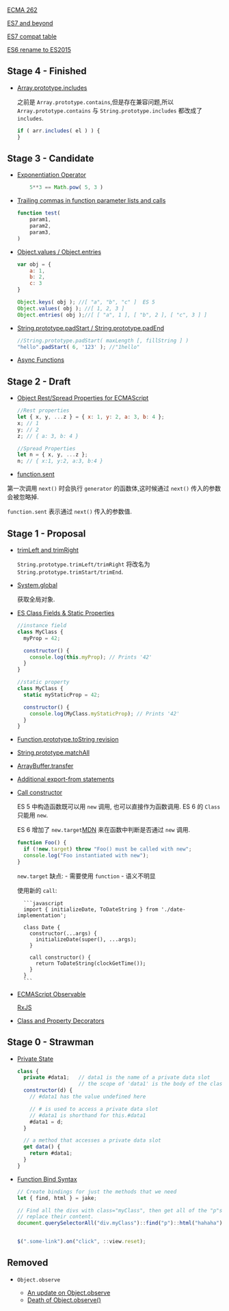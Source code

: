 [ECMA 262](https://github.com/tc39/ecma262)

[ES7 and beyond](https://speakerdeck.com/jfairbank/html5devconf-es7-and-beyond)

[ES7 compat table](http://kangax.github.io/compat-table/es7/)

[ES6 rename to ES2015](https://esdiscuss.org/topic/javascript-2015)

## Stage 4 - Finished

- [Array.prototype.includes](https://github.com/tc39/Array.prototype.includes/)
    
    之前是 `Array.prototype.contains`,但是存在兼容问题,所以 `Array.prototype.contains` 与 `String.prototype.includes` 都改成了 `includes`.
    
    ```javascript
    if ( arr.includes( el ) ) {
    }
    ```
    
## Stage 3 - Candidate

- [Exponentiation Operator](https://github.com/rwaldron/exponentiation-operator)
    
    ```javascript
        5**3 == Math.pow( 5, 3 )
    ```
    
- [Trailing commas in function parameter lists and calls](https://jeffmo.github.io/es-trailing-function-commas/)

    ```javascript
    function test(
        param1,
        param2,
        param3,
    )
    ```
    
- [Object.values / Object.entries](https://github.com/tc39/proposal-object-values-entries)

    ```javascript
    var obj = {
        a: 1,
        b: 2,
        c: 3
    }
    
    Object.keys( obj ); //[ "a", "b", "c" ]  ES 5
    Object.values( obj ); //[ 1, 2, 3 ]
    Object.entries( obj );//[ [ "a", 1 ], [ "b", 2 ], [ "c", 3 ] ]
    ```
    
- [String.prototype.padStart / String.prototype.padEnd](https://github.com/tc39/proposal-string-pad-start-end)
    
    ```javascript
    //String.prototype.padStart( maxLength [, fillString ] )
    "hello".padStart( 6, '123' ); //"1hello"
    ```
    
- [Async Functions](https://tc39.github.io/ecmascript-asyncawait/)


## Stage 2 - Draft

- [Object Rest/Spread Properties for ECMAScript](https://github.com/sebmarkbage/ecmascript-rest-spread)

    ```javascript
    //Rest properties
    let { x, y, ...z } = { x: 1, y: 2, a: 3, b: 4 };
    x; // 1
    y; // 2
    z; // { a: 3, b: 4 }
    
    //Spread Properties
    let n = { x, y, ...z };
    n; // { x:1, y:2, a:3, b:4 }
    ```
    
- [function.sent](https://github.com/allenwb/ESideas/blob/master/Generator%20metaproperty.md)

第一次调用 `next()` 时会执行 `generator` 的函数体,这时候通过 `next()` 传入的参数会被忽略掉.

`function.sent` 表示通过 `next()` 传入的参数值.


## Stage 1 - Proposal

- [trimLeft and trimRight](https://github.com/sebmarkbage/ecmascript-string-left-right-trim)

    `String.prototype.trimLeft/trimRight` 将改名为 `String.prototype.trimStart/trimEnd`.
    
- [System.global](https://github.com/tc39/proposal-global)

    获取全局对象.
    
- [ES Class Fields & Static Properties](https://github.com/jeffmo/es-class-fields-and-static-properties)

    ```javascript
    //instance field
    class MyClass {
      myProp = 42;
    
      constructor() {
        console.log(this.myProp); // Prints '42'
      }
    }
    
    //static property
    class MyClass {
      static myStaticProp = 42;
    
      constructor() {
        console.log(MyClass.myStaticProp); // Prints '42'
      }
    }
    ```
    
- [Function.prototype.toString revision](https://github.com/michaelficarra/Function-prototype-toString-revision)

- [String.prototype.matchAll](https://github.com/tc39/String.prototype.matchAll)

- [ArrayBuffer.transfer](https://gist.github.com/lukewagner/2735af7eea411e18cf20)

- [Additional export-from statements](https://github.com/leebyron/ecmascript-more-export-from)

- [Call constructor](https://github.com/tc39/ecma262/blob/master/workingdocs/callconstructor.md)

    ES 5 中构造函数既可以用 `new` 调用, 也可以直接作为函数调用. ES 6 的 `Class` 只能用 `new`.
    
    ES 6 增加了 `new.target`[MDN](https://developer.mozilla.org/en-US/docs/Web/JavaScript/Reference/Operators/new.target) 来在函数中判断是否通过 `new` 调用.
    
    ```javascript
    function Foo() {
      if (!new.target) throw "Foo() must be called with new";
      console.log("Foo instantiated with new");
    }
    ```
    
    `new.target` 缺点:
        - 需要使用 `function`
        - 语义不明显
        
    使用新的 `call`:
    
        ```javascript
        import { initializeDate, ToDateString } from './date-implementation';
        
        class Date {
          constructor(...args) {
            initializeDate(super(), ...args);
          }
        
          call constructor() {
            return ToDateString(clockGetTime());
          }
        }
        ```
        
- [ECMAScript Observable](https://github.com/zenparsing/es-observable)

    [RxJS](https://github.com/Reactive-Extensions/RxJS)
    
- [Class and Property Decorators](https://github.com/wycats/javascript-decorators/blob/master/README.md)
    
## Stage 0 - Strawman

- [Private State](https://github.com/wycats/javascript-private-state)

    ```javascript
    class {
      private #data1;   // data1 is the name of a private data slot
                        // the scope of 'data1' is the body of the class definition 
      constructor(d) {
        // #data1 has the value undefined here
    
        // # is used to access a private data slot
        // #data1 is shorthand for this.#data1
        #data1 = d; 
      }
    
      // a method that accesses a private data slot
      get data() {
        return #data1;
      }
    }
    ```

- [Function Bind Syntax](https://github.com/zenparsing/es-function-bind)
    
    ```javascript
    // Create bindings for just the methods that we need
    let { find, html } = jake;
    
    // Find all the divs with class="myClass", then get all of the "p"s and
    // replace their content.
    document.querySelectorAll("div.myClass")::find("p")::html("hahaha");
    
    
    $(".some-link").on("click", ::view.reset);
    ```
    
## Removed

- `Object.observe`
    
    * [An update on Object.observe](https://esdiscuss.org/topic/an-update-on-object-observe)
    * [Death of Object.observe()](https://www.sitepen.com/blog/2015/11/06/death-of-object-observe/)
